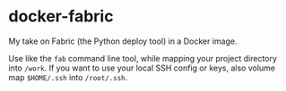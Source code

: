 # docker-fabric

My take on Fabric (the Python deploy tool) in a Docker image.

Use like the `fab` command line tool, while mapping your project directory into `/work`. If you want to use your local SSH config or keys, also volume map `$HOME/.ssh` into `/root/.ssh`.
